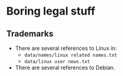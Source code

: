 # Boring legal stuff
## Trademarks
- There are several references to Linux in:
   - `data/names/linux related names.txt`
   - `data/linux user news.txt`
- There are several references to Debian.
